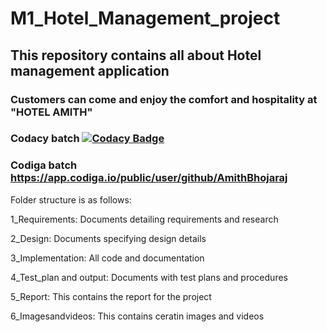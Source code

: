 # M1_Hotel_Management_project
## This repository contains all about  Hotel management application
### Customers can come and enjoy the comfort and hospitality at "HOTEL AMITH"
### Codacy batch  [![Codacy Badge](https://app.codacy.com/project/badge/Grade/6fa39c16d4c34d508552db718f8bf151)](https://www.codacy.com/gh/AmithBhojaraj/M1_Hotel_Management_project/dashboard?utm_source=github.com&amp;utm_medium=referral&amp;utm_content=AmithBhojaraj/M1_Hotel_Management_project&amp;utm_campaign=Badge_Grade)

### Codiga batch https://app.codiga.io/public/user/github/AmithBhojaraj
Folder structure is as follows:
 
1_Requirements: Documents detailing requirements and research


2_Design: Documents specifying design details


3_Implementation: 	All code and documentation


4_Test_plan and output: 	Documents with test plans and procedures


5_Report:  This contains the report for the project


6_Imagesandvideos:  This contains ceratin images and videos

